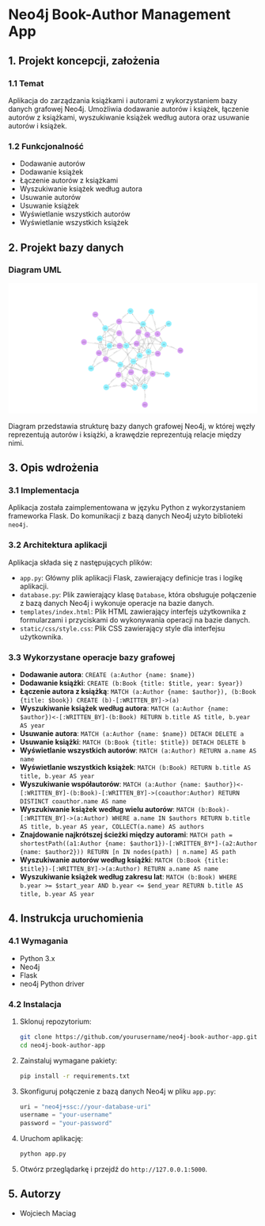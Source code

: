 # Neo4j Book-Author Management App

## 1. Projekt koncepcji, założenia

### 1.1 Temat
Aplikacja do zarządzania książkami i autorami z wykorzystaniem bazy danych grafowej Neo4j. Umożliwia dodawanie autorów i książek, łączenie autorów z książkami, wyszukiwanie książek według autora oraz usuwanie autorów i książek.

### 1.2 Funkcjonalność
- Dodawanie autorów
- Dodawanie książek
- Łączenie autorów z książkami
- Wyszukiwanie książek według autora
- Usuwanie autorów
- Usuwanie książek
- Wyświetlanie wszystkich autorów
- Wyświetlanie wszystkich książek

## 2. Projekt bazy danych

### Diagram UML
![Bloom-visualisation](bloom-visualisation.png)

Diagram przedstawia strukturę bazy danych grafowej Neo4j, w której węzły reprezentują autorów i książki, a krawędzie reprezentują relacje między nimi.

## 3. Opis wdrożenia

### 3.1 Implementacja
Aplikacja została zaimplementowana w języku Python z wykorzystaniem frameworka Flask. Do komunikacji z bazą danych Neo4j użyto biblioteki `neo4j`.

### 3.2 Architektura aplikacji
Aplikacja składa się z następujących plików:
- `app.py`: Główny plik aplikacji Flask, zawierający definicje tras i logikę aplikacji.
- `database.py`: Plik zawierający klasę `Database`, która obsługuje połączenie z bazą danych Neo4j i wykonuje operacje na bazie danych.
- `templates/index.html`: Plik HTML zawierający interfejs użytkownika z formularzami i przyciskami do wykonywania operacji na bazie danych.
- `static/css/style.css`: Plik CSS zawierający style dla interfejsu użytkownika.

### 3.3 Wykorzystane operacje bazy grafowej
- **Dodawanie autora**: `CREATE (a:Author {name: $name})`
- **Dodawanie książki**: `CREATE (b:Book {title: $title, year: $year})`
- **Łączenie autora z książką**: `MATCH (a:Author {name: $author}), (b:Book {title: $book}) CREATE (b)-[:WRITTEN_BY]->(a)`
- **Wyszukiwanie książek według autora**: `MATCH (a:Author {name: $author})<-[:WRITTEN_BY]-(b:Book) RETURN b.title AS title, b.year AS year`
- **Usuwanie autora**: `MATCH (a:Author {name: $name}) DETACH DELETE a`
- **Usuwanie książki**: `MATCH (b:Book {title: $title}) DETACH DELETE b`
- **Wyświetlanie wszystkich autorów**: `MATCH (a:Author) RETURN a.name AS name`
- **Wyświetlanie wszystkich książek**: `MATCH (b:Book) RETURN b.title AS title, b.year AS year`
- **Wyszukiwanie współautorów**: `MATCH (a:Author {name: $author})<-[:WRITTEN_BY]-(b:Book)-[:WRITTEN_BY]->(coauthor:Author) RETURN DISTINCT coauthor.name AS name`
- **Wyszukiwanie książek według wielu autorów**: `MATCH (b:Book)-[:WRITTEN_BY]->(a:Author) WHERE a.name IN $authors RETURN b.title AS title, b.year AS year, COLLECT(a.name) AS authors`
- **Znajdowanie najkrótszej ścieżki między autorami**: `MATCH path = shortestPath((a1:Author {name: $author1})-[:WRITTEN_BY*]-(a2:Author {name: $author2})) RETURN [n IN nodes(path) | n.name] AS path`
- **Wyszukiwanie autorów według książki**: `MATCH (b:Book {title: $title})-[:WRITTEN_BY]->(a:Author) RETURN a.name AS name`
- **Wyszukiwanie książek według zakresu lat**: `MATCH (b:Book) WHERE b.year >= $start_year AND b.year <= $end_year RETURN b.title AS title, b.year AS year`

## 4. Instrukcja uruchomienia

### 4.1 Wymagania
- Python 3.x
- Neo4j
- Flask
- neo4j Python driver

### 4.2 Instalacja
1. Sklonuj repozytorium:
    ```bash
    git clone https://github.com/yourusername/neo4j-book-author-app.git
    cd neo4j-book-author-app
    ```

2. Zainstaluj wymagane pakiety:
    ```bash
    pip install -r requirements.txt
    ```

3. Skonfiguruj połączenie z bazą danych Neo4j w pliku `app.py`:
    ```python
    uri = "neo4j+ssc://your-database-uri"
    username = "your-username"
    password = "your-password"
    ```

4. Uruchom aplikację:
    ```bash
    python app.py
    ```

5. Otwórz przeglądarkę i przejdź do `http://127.0.0.1:5000`.

## 5. Autorzy
- Wojciech Maciag